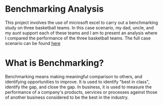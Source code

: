 # Benchmarking Analysis

This project involves the use of microsoft excel to carry out a benchmarking study on three basketball teams. In this case scenario, my dad, uncle, and my aunt support each of these teams and I am to present an analysis where I compared the performance of the three basketball teams. The full case scenario can be found [here]()
# What is Benchmarking?
Benchmarking means making meaningful comparison to others, and identifying opportunities to improve. It is used to identify "best in class", identify the gap, and close the gap. In business, it is used to measure the performance of a company's products, services or processes against those of another business considered to be the best in the industry.
